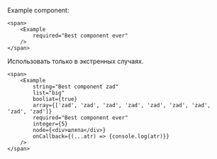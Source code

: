 Example component:

	<span>
		<Example
			required="Best component ever"
		/>
	</span>

Использовать только в экстренных случаях.

	<span>
		<Example
			string="Best component zad"
			list="big"
			booliat={true}
			array={['zad', 'zad', 'zad', 'zad', 'zad', 'zad', 'zad', 'zad', 'zad']}
			required="Best component ever"
			integer={5}
			node={<div>шляпа</div>}
			onCallback={(...atr) => {console.log(atr)}}
		/>
	</span>
